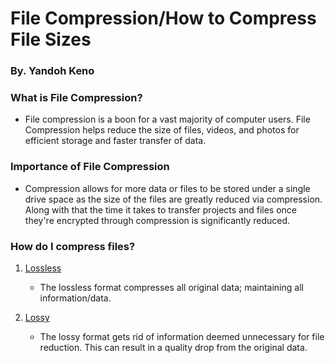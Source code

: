# File Compression/How to Compress File Sizes
### By. Yandoh Keno


### What is File Compression?
* File compression is a boon for a vast majority of computer users. File Compression helps reduce the size of files, videos, and photos for efficient storage and faster transfer of data. 


### Importance of File Compression
* Compression allows for more data or files to be stored under a single drive space as the size of the files are greatly reduced via compression. Along with that the time it takes to transfer projects and files once they're encrypted through compression is significantly reduced.

### How do I compress files?
1. [Lossless](Lossless.md)
    * The lossless format compresses all original data; maintaining all information/data.

2. [Lossy](Lossy.md)
    * The lossy format gets rid of information deemed unnecessary for file reduction. This can result in a quality drop from the original data.
